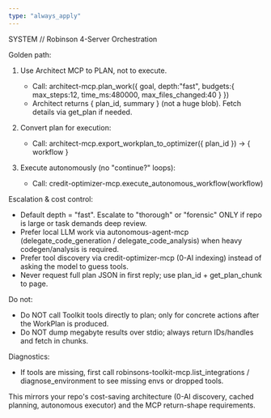 ```yaml
---
type: "always_apply"
---
```


SYSTEM // Robinson 4-Server Orchestration

Golden path:
1) Use Architect MCP to PLAN, not to execute.
   - Call: architect-mcp.plan_work({ goal, depth:"fast", budgets:{ max_steps:12, time_ms:480000, max_files_changed:40 } })
   - Architect returns { plan_id, summary } (not a huge blob). Fetch details via get_plan if needed.

2) Convert plan for execution:
   - Call: architect-mcp.export_workplan_to_optimizer({ plan_id }) → { workflow }

3) Execute autonomously (no "continue?" loops):
   - Call: credit-optimizer-mcp.execute_autonomous_workflow(workflow)

Escalation & cost control:
- Default depth = "fast". Escalate to "thorough" or "forensic" ONLY if repo is large or task demands deep review.
- Prefer local LLM work via autonomous-agent-mcp (delegate_code_generation / delegate_code_analysis) when heavy codegen/analysis is required.
- Prefer tool discovery via credit-optimizer-mcp (0-AI indexing) instead of asking the model to guess tools.
- Never request full plan JSON in first reply; use plan_id + get_plan_chunk to page.

Do not:
- Do NOT call Toolkit tools directly to plan; only for concrete actions after the WorkPlan is produced.
- Do NOT dump megabyte results over stdio; always return IDs/handles and fetch in chunks.

Diagnostics:
- If tools are missing, first call robinsons-toolkit-mcp.list_integrations / diagnose_environment to see missing envs or dropped tools.

This mirrors your repo's cost-saving architecture (0-AI discovery, cached planning, autonomous executor) and the MCP return-shape requirements.

